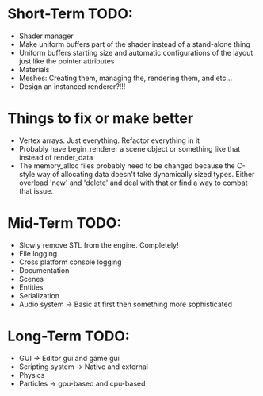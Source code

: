 # Short-Term TODO:
- Shader manager
- Make uniform buffers part of the shader instead of a stand-alone thing
- Uniform buffers starting size and automatic configurations of the layout just like the pointer attributes
- Materials
- Meshes: Creating them, managing the, rendering them, and etc...
- Design an instanced renderer?!!!

# Things to fix or make better 
- Vertex arrays. Just everything. Refactor everything in it
- Probably have begin_renderer a scene object or something like that instead of render_data
- The memory_alloc files probably need to be changed because the C-style way of allocating data doesn't take dynamically sized types. Either overload 'new' and 'delete' and deal with that or find a way to combat that issue.

# Mid-Term TODO:
- Slowly remove STL from the engine. Completely!
- File logging
- Cross platform console logging
- Documentation
- Scenes
- Entities
- Serialization
- Audio system -> Basic at first then something more sophisticated

# Long-Term TODO:
- GUI -> Editor gui and game gui
- Scripting system -> Native and external
- Physics
- Particles -> gpu-based and cpu-based 
